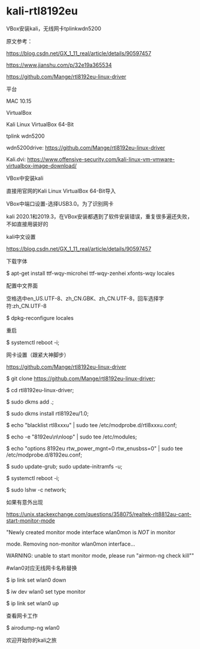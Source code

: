 # kali-rtl8192eu
VBox安装kali，无线网卡tplinkwdn5200

原文参考：

https://blog.csdn.net/GX_1_11_real/article/details/90597457

https://www.jianshu.com/p/32e19a365534

https://github.com/Mange/rtl8192eu-linux-driver

平台


MAC 10.15

VirtualBox

Kali Linux VirtualBox 64-Bit

tplink wdn5200


wdn5200drive: https://github.com/Mange/rtl8192eu-linux-driver

Kali.dvi: https://www.offensive-security.com/kali-linux-vm-vmware-virtualbox-image-download/


VBox中安装kali

直接用官网的Kali Linux VirtualBox 64-Bit导入

VBox中端口设置-选择USB3.0。为了识别网卡

kali 2020.1和2019.3，在VBox安装都遇到了软件安装错误，重复很多遍还失败，不如直接用装好的


kali中文设置 

https://blog.csdn.net/GX_1_11_real/article/details/90597457

下载字体

$ apt-get install ttf-wqy-microhei ttf-wqy-zenhei xfonts-wqy locales

配置中文界面

空格选中en_US.UTF-8、zh_CN.GBK、zh_CN.UTF-8，回车选择字符:zh_CN.UTF-8

$ dpkg-reconfigure locales

重启

$ systemctl reboot -i;


网卡设置（跟紧大神脚步）

https://github.com/Mange/rtl8192eu-linux-driver

$ git clone https://github.com/Mange/rtl8192eu-linux-driver;

$ cd rtl8192eu-linux-driver;

$ sudo dkms add .;

$ sudo dkms install rtl8192eu/1.0;

$ echo "blacklist rtl8xxxu" | sudo tee /etc/modprobe.d/rtl8xxxu.conf;

$ echo -e "8192eu\n\nloop" | sudo tee /etc/modules;

$ echo "options 8192eu rtw_power_mgnt=0 rtw_enusbss=0" | sudo tee /etc/modprobe.d/8192eu.conf;

$ sudo update-grub; sudo update-initramfs -u;

$ systemctl reboot -i;

$ sudo lshw -c network;


如果有意外出现

https://unix.stackexchange.com/questions/358075/realtek-rlt8812au-cant-start-monitor-mode

"Newly created monitor mode interface wlan0mon is *NOT* in monitor

 mode. Removing non-monitor wlan0mon interface...
 
 WARNING: unable to start monitor mode, please run "airmon-ng check kill""
 
#wlan0对应无线网卡名称替换

$ ip link set wlan0 down

$ iw dev wlan0 set type monitor

$ ip link set wlan0 up

查看网卡工作

$ airodump-ng wlan0


欢迎开始你的kali之旅




